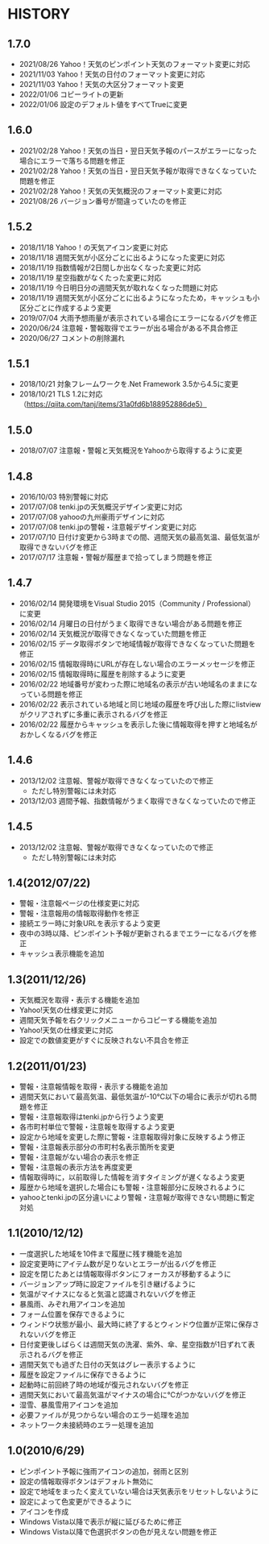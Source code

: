 # HISTORY

## 1.7.0
- 2021/08/26 Yahoo！天気のピンポイント天気のフォーマット変更に対応
- 2021/11/03 Yahoo！天気の日付のフォーマット変更に対応
- 2021/11/03 Yahoo！天気の大区分フォーマット変更
- 2022/01/06 コピーライトの更新
- 2022/01/06 設定のデフォルト値をすべてTrueに変更

## 1.6.0
- 2021/02/28 Yahoo！天気の当日・翌日天気予報のパースがエラーになった場合にエラーで落ちる問題を修正
- 2021/02/28 Yahoo！天気の当日・翌日天気予報が取得できなくなっていた問題を修正
- 2021/02/28 Yahoo！天気の天気概況のフォーマット変更に対応
- 2021/08/26 バージョン番号が間違っていたのを修正

## 1.5.2
- 2018/11/18 Yahoo！の天気アイコン変更に対応
- 2018/11/18 週間天気が小区分ごとに出るようになった変更に対応
- 2018/11/19 指数情報が2日間しか出なくなった変更に対応
- 2018/11/19 星空指数がなくたった変更に対応
- 2018/11/19 今日明日分の週間天気が取れなくなった問題に対応
- 2018/11/19 週間天気が小区分ごとに出るようになったため，キャッシュも小区分ごとに作成するよう変更
- 2019/07/04 大雨予想雨量が表示されている場合にエラーになるバグを修正
- 2020/06/24 注意報・警報取得でエラーが出る場合がある不具合修正
- 2020/06/27 コメントの削除漏れ

## 1.5.1
- 2018/10/21 対象フレームワークを.Net Framework 3.5から4.5に変更
- 2018/10/21 TLS 1.2に対応（https://qiita.com/tanj/items/31a0fd6b188952886de5）

## 1.5.0
- 2018/07/07 注意報・警報と天気概況をYahooから取得するように変更

## 1.4.8
- 2016/10/03 特別警報に対応
- 2017/07/08 tenki.jpの天気概況デザイン変更に対応
- 2017/07/08 yahooの九州豪雨デザインに対応
- 2017/07/08 tenki.jpの警報・注意報デザイン変更に対応
- 2017/07/10 日付け変更から3時までの間、週間天気の最高気温、最低気温が取得できないバグを修正
- 2017/07/17 注意報・警報が履歴まで拾ってしまう問題を修正

## 1.4.7
- 2016/02/14 開発環境をVisual Studio 2015（Community / Professional）に変更
- 2016/02/14 月曜日の日付がうまく取得できない場合がある問題を修正
- 2016/02/14 天気概況が取得できなくなっていた問題を修正
- 2016/02/15 データ取得ボタンで地域情報が取得できなくなっていた問題を修正
- 2016/02/15 情報取得時にURLが存在しない場合のエラーメッセージを修正
- 2016/02/15 情報取得時に履歴を削除するように変更
- 2016/02/22 地域番号が変わった際に地域名の表示が古い地域名のままになっている問題を修正
- 2016/02/22 表示されている地域と同じ地域の履歴を呼び出した際にlistviewがクリアされずに多重に表示されるバグを修正
- 2016/02/22 履歴からキャッシュを表示した後に情報取得を押すと地域名がおかしくなるバグを修正

## 1.4.6
- 2013/12/02 注意報、警報が取得できなくなっていたので修正
  - ただし特別警報には未対応
- 2013/12/03 週間予報、指数情報がうまく取得できなくなっていたので修正

## 1.4.5
- 2013/12/02 注意報、警報が取得できなくなっていたので修正
  - ただし特別警報には未対応

## 1.4(2012/07/22)
- 警報・注意報ページの仕様変更に対応
- 警報・注意報用の情報取得動作を修正
- 接続エラー時に対象URLを表示するよう変更
- 夜中の3時以降、ピンポイント予報が更新されるまでエラーになるバグを修正
- キャッシュ表示機能を追加

## 1.3(2011/12/26)
- 天気概況を取得・表示する機能を追加
- Yahoo!天気の仕様変更に対応
- 週間天気予報を右クリックメニューからコピーする機能を追加
- Yahoo!天気の仕様変更に対応
- 設定での数値変更がすぐに反映されない不具合を修正

## 1.2(2011/01/23)
- 警報・注意報情報を取得・表示する機能を追加
- 週間天気において最高気温、最低気温が-10℃以下の場合に表示が切れる問題を修正
- 警報・注意報取得はtenki.jpから行うよう変更
- 各市町村単位で警報・注意報を取得するよう変更
- 設定から地域を変更した際に警報・注意報取得対象に反映するよう修正
- 警報・注意報表示部分の市町村名表示箇所を変更
- 警報・注意報がない場合の表示を修正
- 警報・注意報の表示方法を再度変更
- 情報取得時に，以前取得した情報を消すタイミングが遅くなるよう変更
- 履歴から地域を選択した場合にも警報・注意報部分に反映されるように
- yahooとtenki.jpの区分違いにより警報・注意報が取得できない問題に暫定対処

## 1.1(2010/12/12)
- 一度選択した地域を10件まで履歴に残す機能を追加
- 設定変更時にアイテム数が足りないとエラーが出るバグを修正
- 設定を閉じたあとは情報取得ボタンにフォーカスが移動するように
- バージョンアップ時に設定ファイルを引き継げるように
- 気温がマイナスになると気温と認識されないバグを修正
- 暴風雨、みぞれ用アイコンを追加
- フォーム位置を保存できるように
- ウィンドウ状態が最小、最大時に終了するとウィンドウ位置が正常に保存されないバグを修正
- 日付変更後しばらくは週間天気の洗濯、紫外、傘、星空指数が1日ずれて表示されるバグを修正
- 週間天気でも過ぎた日付の天気はグレー表示するように
- 履歴を設定ファイルに保存できるように
- 起動時に前回終了時の地域が復元されないバグを修正
- 週間天気において最高気温がマイナスの場合に℃がつかないバグを修正
- 湿雪、暴風雪用アイコンを追加
- 必要ファイルが見つからない場合のエラー処理を追加
- ネットワーク未接続時のエラー処理を追加

## 1.0(2010/6/29)
- ピンポイント予報に強雨アイコンの追加，弱雨と区別
- 設定の情報取得ボタンはデフォルト無効に
- 設定で地域をまったく変えていない場合は天気表示をリセットしないように
- 設定によって色変更ができるように
- アイコンを作成
- Windows Vista以降で表示が縦に延びるために修正
- Windows Vista以降で色選択ボタンの色が見えない問題を修正
